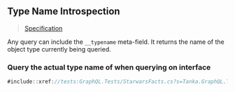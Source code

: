 ## Type Name Introspection

> [Specification](https://facebook.github.io/graphql/June2018/#sec-Type-Name-Introspection)

Any query can include the `__typename` meta-field. It returns the name of the object type currently being queried.

### Query the actual type name of when querying on interface

```csharp
#include::xref://tests:GraphQL.Tests/StarwarsFacts.cs?s=Tanka.GraphQL.Tests.StarwarsFacts.Query_typename_of_characters
```
